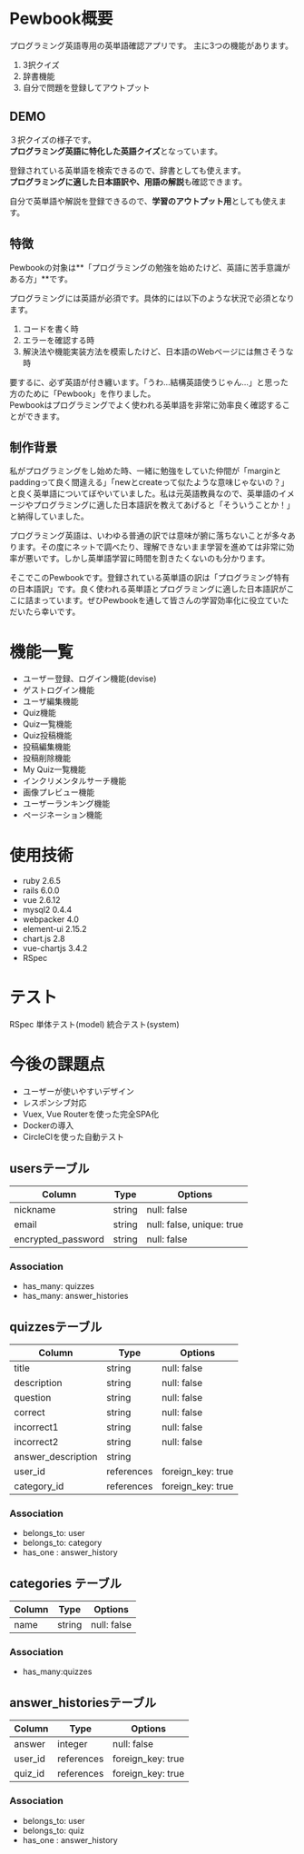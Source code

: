 # Pewbook概要
 
プログラミング英語専用の英単語確認アプリです。
主に3つの機能があります。
1. 3択クイズ
1. 辞書機能
1. 自分で問題を登録してアウトプット
 
## DEMO
[]() 
３択クイズの様子です。  
**プログラミング英語に特化した英語クイズ**となっています。

[]()
登録されている英単語を検索できるので、辞書としても使えます。  
**プログラミングに適した日本語訳や、用語の解説**も確認できます。

[]()
自分で英単語や解説を登録できるので、**学習のアウトプット用**としても使えます。
 
## 特徴

Pewbookの対象は**「プログラミングの勉強を始めたけど、英語に苦手意識がある方」**です。

プログラミングには英語が必須です。具体的には以下のような状況で必須となります。
1. コードを書く時
1. エラーを確認する時
1. 解決法や機能実装方法を模索したけど、日本語のWebページには無さそうな時

要するに、必ず英語が付き纏います。「うわ…結構英語使うじゃん…」と思った方のために「Pewbook」を作りました。  
Pewbookはプログラミングでよく使われる英単語を非常に効率良く確認することができます。

## 制作背景

 私がプログラミングをし始めた時、一緒に勉強をしていた仲間が「marginとpaddingって良く間違える」「newとcreateって似たような意味じゃないの？」と良く英単語についてぼやいていました。私は元英語教員なので、英単語のイメージやプログラミングに適した日本語訳を教えてあげると「そういうことか！」と納得していました。  

 プログラミング英語は、いわゆる普通の訳では意味が腑に落ちないことが多々あります。その度にネットで調べたり、理解できないまま学習を進めては非常に効率が悪いです。しかし英単語学習に時間を割きたくないのも分かります。  

 そこでこのPewbookです。登録されている英単語の訳は「プログラミング特有の日本語訳」です。良く使われる英単語とプログラミングに適した日本語訳がここに詰まっています。ぜひPewbookを通して皆さんの学習効率化に役立ていただいたら幸いです。


# 機能一覧

- ユーザー登録、ログイン機能(devise)
- ゲストログイン機能
- ユーザ編集機能
- Quiz機能
- Quiz一覧機能
- Quiz投稿機能
- 投稿編集機能
- 投稿削除機能
- My Quiz一覧機能
- インクリメンタルサーチ機能
- 画像プレビュー機能
- ユーザーランキング機能
- ページネーション機能

# 使用技術
 
- ruby 2.6.5
- rails 6.0.0
- vue 2.6.12
- mysql2 0.4.4
- webpacker 4.0
- element-ui 2.15.2
- chart.js 2.8
- vue-chartjs 3.4.2
- RSpec

# テスト
RSpec
単体テスト(model)
統合テスト(system)

# 今後の課題点

- ユーザーが使いやすいデザイン
- レスポンシブ対応
- Vuex, Vue Routerを使った完全SPA化
- Dockerの導入 
- CircleCIを使った自動テスト


## usersテーブル
| Column             | Type   | Options                   |
| ------------------ | ------ | ------------------------- |
| nickname           | string | null: false               |
| email              | string | null: false, unique: true |˜
| encrypted_password | string | null: false               |

### Association
- has_many: quizzes
- has_many: answer_histories


## quizzesテーブル
| Column             | Type       | Options           |
| ------------------ | ---------- | ----------------- |
| title              | string     | null: false       |
| description        | string     | null: false       |
| question           | string     | null: false       |
| correct            | string     | null: false       |
| incorrect1         | string     | null: false       |
| incorrect2         | string     | null: false       |
| answer_description | string     |
| user_id            | references | foreign_key: true |
| category_id        | references | foreign_key: true |

### Association
- belongs_to: user
- belongs_to: category
- has_one : answer_history


## categories テーブル
| Column             | Type       | Options           |
| ------------------ | ---------- | ----------------- |
| name               | string     | null: false       |

### Association
- has_many:quizzes 

## answer_historiesテーブル
| Column             | Type       | Options           |
| ------------------ | ---------- | ----------------- |
| answer             | integer    | null: false       |
| user_id            | references | foreign_key: true |
| quiz_id            | references | foreign_key: true |

### Association
- belongs_to: user
- belongs_to: quiz
- has_one : answer_history
